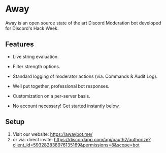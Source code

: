 # Away
Away is an open source state of the art Discord Moderation bot developed for Discord's Hack Week.
## Features
- Live string evaluation.
- Filter strength options.
- Standard logging of moderator actions (via. Commands & Audit Log).
- Well put together, professional bot responses.
- Customization on a per-server basis.

- No account necessary! Get started instantly below.
## Setup
1. Visit our website: https://awaybot.me/
2. or via. direct invite: https://discordapp.com/api/oauth2/authorize?client_id=593282838976135169&permissions=8&scope=bot
